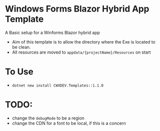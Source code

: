﻿# Windows Forms Blazor Hybrid App Template
A Basic setup for a Winforms Blazor hybrid app
- Aim of this template is to allow the directory where the Exe is located to be clean.
- All resources are moved to `appdata/{projectName}/Resources` on start

# To Use
- `dotnet new install CWXDEV.Templates::1.1.0`

# TODO:
- change the `debugMode` to be a region
- change the CDN for a font to be local, if this is a concern